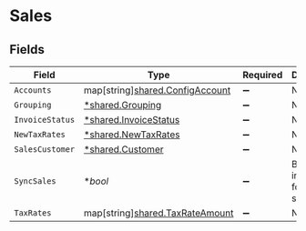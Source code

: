 # Sales


## Fields

| Field                                                                          | Type                                                                           | Required                                                                       | Description                                                                    |
| ------------------------------------------------------------------------------ | ------------------------------------------------------------------------------ | ------------------------------------------------------------------------------ | ------------------------------------------------------------------------------ |
| `Accounts`                                                                     | map[string][shared.ConfigAccount](../../../pkg/models/shared/configaccount.md) | :heavy_minus_sign:                                                             | N/A                                                                            |
| `Grouping`                                                                     | [*shared.Grouping](../../../pkg/models/shared/grouping.md)                     | :heavy_minus_sign:                                                             | N/A                                                                            |
| `InvoiceStatus`                                                                | [*shared.InvoiceStatus](../../../pkg/models/shared/invoicestatus.md)           | :heavy_minus_sign:                                                             | N/A                                                                            |
| `NewTaxRates`                                                                  | [*shared.NewTaxRates](../../../pkg/models/shared/newtaxrates.md)               | :heavy_minus_sign:                                                             | N/A                                                                            |
| `SalesCustomer`                                                                | [*shared.Customer](../../../pkg/models/shared/customer.md)                     | :heavy_minus_sign:                                                             | N/A                                                                            |
| `SyncSales`                                                                    | **bool*                                                                        | :heavy_minus_sign:                                                             | Boolean indicator for syncing sales.                                           |
| `TaxRates`                                                                     | map[string][shared.TaxRateAmount](../../../pkg/models/shared/taxrateamount.md) | :heavy_minus_sign:                                                             | N/A                                                                            |